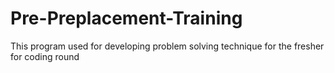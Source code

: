# Pre-Preplacement-Training
This program used for developing problem solving technique for the fresher for coding round 
